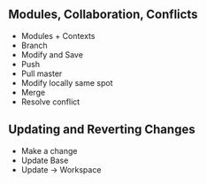 ## Modules, Collaboration, Conflicts

- Modules + Contexts
- Branch
- Modify and Save
- Push
- Pull master
- Modify locally same spot
- Merge
- Resolve conflict

## Updating and Reverting Changes

- Make a change
- Update Base
- Update -> Workspace
